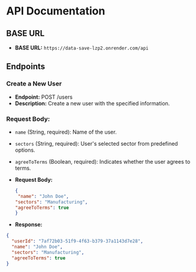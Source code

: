 # API Documentation

## BASE URL

- **BASE URL:** `https://data-save-lzp2.onrender.com/api`

## Endpoints
### Create a New User
- **Endpoint:** POST /users
- **Description:** Create a new user with the specified information.
### Request Body:
- `name` (String, required): Name of the user.
- `sectors` (String, required): User's selected sector from predefined options.
- `agreeToTerms` (Boolean, required): Indicates whether the user agrees to terms.

- **Request Body:**

  ```json
  {
   "name": "John Doe",
  "sectors": "Manufacturing",
  "agreeToTerms": true
  }
  ```

-  **Response:**
  
  ```json
  {
    "userId": "7af72b03-51f9-4f63-b379-37a1143d7e28",
    "name": "John Doe",
    "sectors": "Manufacturing",
    "agreeToTerms": true
  }
  ```

